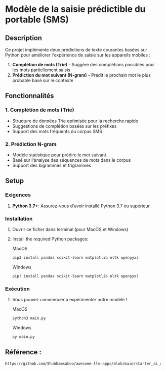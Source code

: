 # Modèle de la saisie prédictible du portable (SMS)

## Description

Ce projet implémente deux prédictions de texte courantes basées sur Python pour améliorer l'expérience de saisie sur les appareils mobiles :

1. **Complétion de mots (Trie)** - Suggère des complétions possibles pour les mots partiellement saisis
2. **Prédiction du mot suivant (N-gram)** - Prédit le prochain mot le plus probable basé sur le contexte

## Fonctionnalités

### 1. Complétion de mots (Trie)
- Structure de données Trie optimisée pour la recherche rapide
- Suggestions de complétion basées sur les préfixes
- Support des mots fréquents du corpus SMS

### 2. Prédiction N-gram
- Modèle statistique pour prédire le mot suivant
- Basé sur l'analyse des séquences de mots dans le corpus
- Support des bigrammes et trigrammes

## Setup

### Exigences
1. **Python 3.7+**: Assurez-vous d'avoir installé Python 3.7 ou supérieur.

### Installation
1. Ouvrir ce ficher dans terminal (pour MacOS et Windows)

2. Install the required Python packages:

   MacOS
   ```bash
   pip3 install pandas scikit-learn matplotlib nltk openpyxl
   ```
   Windows
   ```bash
   pip! install pandas scikit-learn matplotlib nltk openpyxl
   ```
### Exécution

1. Vous pouvez commencer à expérimenter notre modèle !
   
   MacOS
   ```bash
   python3 main.py
   ```
   Windows
   ```bash
   py main.py
   ```

## Référence :
   ```bash
   https://github.com/Shubhamsaboo/awesome-llm-apps/blob/main/starter_ai_agents/ai_blog_to_podcast_agent/README.md?plain=1
   ```
